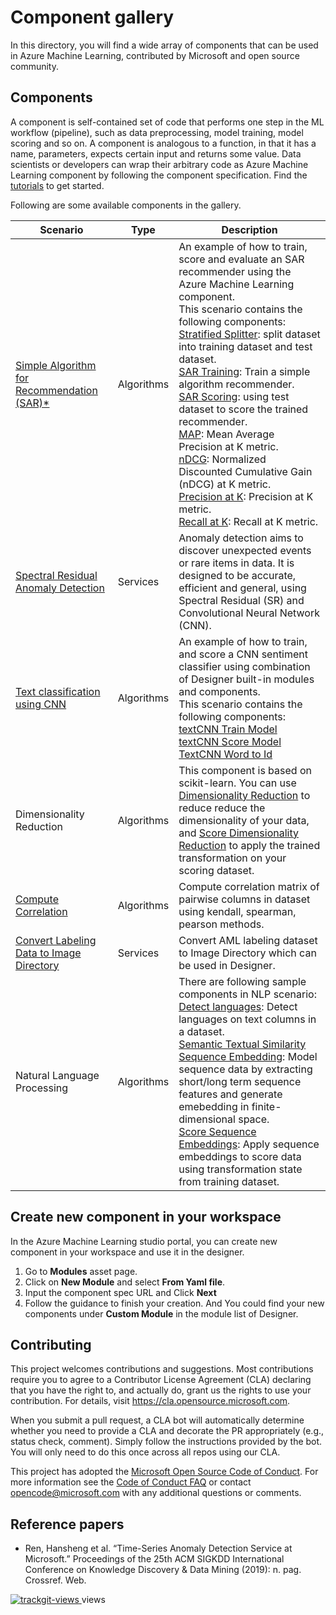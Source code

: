 # Component gallery
In this directory, you will find a wide array of components that can be used in Azure Machine Learning, contributed by Microsoft and open source community. 

## Components
A component is self-contained set of code that performs one step in the ML workflow (pipeline), such as data preprocessing, model training, model scoring and so on. A component is analogous to a function, in that it has a name, parameters, expects certain input and returns some value. Data scientists or developers can wrap their arbitrary code as Azure Machine Learning component by following the component specification. Find the [tutorials](../tutorial) to get started.

Following are some available components in the gallery.

| Scenario | Type | Description |
| --- | --- | --- |
|[Simple Algorithm for Recommendation (SAR)*](https://github.com/microsoft/recommenders/tree/master/examples/00_quick_start) | Algorithms | An example of how to train, score and evaluate an SAR recommender using the Azure Machine Learning component. </br> This scenario contains the following components: </br> [Stratified Splitter](https://github.com/microsoft/recommenders/blob/andreas/hyperdrive/reco_utils/azureml/azureml_designer_modules/module_specs/stratified_splitter.yaml): split dataset into training dataset and test dataset. </br> [SAR Training](https://github.com/microsoft/recommenders/blob/andreas/hyperdrive/reco_utils/azureml/azureml_designer_modules/module_specs/sar_train.yaml): Train a simple algorithm recommender. </br> [SAR Scoring](https://github.com/microsoft/recommenders/blob/andreas/hyperdrive/reco_utils/azureml/azureml_designer_modules/module_specs/sar_score.yaml): using test dataset to score the trained recommender. </br> [MAP](https://github.com/microsoft/recommenders/blob/andreas/hyperdrive/reco_utils/azureml/azureml_designer_modules/module_specs/map.yaml): Mean Average Precision at K metric. </br> [nDCG](https://github.com/microsoft/recommenders/blob/andreas/hyperdrive/reco_utils/azureml/azureml_designer_modules/module_specs/ndcg.yaml): Normalized Discounted Cumulative Gain (nDCG) at K metric. </br> [Precision at K](https://github.com/microsoft/recommenders/blob/andreas/hyperdrive/reco_utils/azureml/azureml_designer_modules/module_specs/precision_at_k.yaml): Precision at K metric. </br> [Recall at K](https://github.com/microsoft/recommenders/blob/andreas/hyperdrive/reco_utils/azureml/azureml_designer_modules/module_specs/recall_at_k.yaml): Recall at K metric. 
|[Spectral Residual Anomaly Detection](https://github.com/microsoft/anomalydetector/tree/master/aml_module#spectral-residual-anomaly-detection-module)| Services | Anomaly detection aims to discover unexpected events or rare items in data. It is designed to be accurate, efficient and general, using Spectral Residual (SR) and Convolutional Neural Network (CNN).
| [Text classification using CNN](./text-cnn) | Algorithms | An example of how to train, and score a CNN sentiment classifier using combination of Designer built-in modules and components. </br> This scenario contains the following components:</br> [textCNN Train Model](./text-cnn/textcnn-train/train.yaml) </br> [textCNN Score Model](./text-cnn/text-score/score.yaml) </br> [TextCNN Word to Id](./text-cnn/textcnn-preprocess/preprocess.yaml) </br> 
| Dimensionality Reduction | Algorithms | This component is based on scikit-learn. You can use [Dimensionality Reduction](./dimensionality_reduction/module_specs/pca_train_module.yaml) to reduce reduce the dimensionality of your data, and [Score Dimensionality Reduction](./dimensionality_reduction/module_specs/pca_score_module.yaml) to apply the trained transformation on your scoring dataset.
| [Compute Correlation](./compute_correlation/module_specs/compute_correlation_module.yaml) | Algorithms | Compute correlation matrix of pairwise columns in dataset using kendall, spearman, pearson methods. 
| [Convert Labeling Data to Image Directory](./convert-labeling-data-to-image-directory/convert_labeling_data_to_image_directory.spec) | Services | Convert AML labeling dataset to Image Directory which can be used in Designer. 
| Natural Language Processing | Algorithms | There are following sample components in NLP scenario: </br> [Detect languages](./detect_languages/module_specs/languages_module.yaml): Detect languages on text columns in a dataset. </br> [Semantic Textual Similarity](./semantic_textual_similarity/module_specs/sts_module.yaml) </br> [Sequence Embedding](./sequence_embedding/module_specs/sgt_train_module.yaml): Model sequence data by extracting short/long term sequence features and generate emebedding in finite-dimensional space. </br> [Score Sequence Embeddings](./sequence_embedding/module_specs/sgt_score_module.yaml): Apply sequence embeddings to score data using transformation state from training dataset. |

## Create new component in your workspace

In the Azure Machine Learning studio portal, you can create new component in your workspace and use it in the designer.
1. Go to **Modules** asset page.
1. Click on **New Module** and select **From Yaml file**.
1. Input the component spec URL and Click **Next**
1. Follow the guidance to finish your creation. And You could find your new components under **Custom Module** in the module list of Designer.


## Contributing

This project welcomes contributions and suggestions.  Most contributions require you to agree to a
Contributor License Agreement (CLA) declaring that you have the right to, and actually do, grant us
the rights to use your contribution. For details, visit https://cla.opensource.microsoft.com.

When you submit a pull request, a CLA bot will automatically determine whether you need to provide
a CLA and decorate the PR appropriately (e.g., status check, comment). Simply follow the instructions
provided by the bot. You will only need to do this once across all repos using our CLA.

This project has adopted the [Microsoft Open Source Code of Conduct](https://opensource.microsoft.com/codeofconduct/).
For more information see the [Code of Conduct FAQ](https://opensource.microsoft.com/codeofconduct/faq/) or
contact [opencode@microsoft.com](mailto:opencode@microsoft.com) with any additional questions or comments.

## Reference papers
- Ren, Hansheng et al. “Time-Series Anomaly Detection Service at Microsoft.” Proceedings of the 25th ACM SIGKDD International Conference on Knowledge Discovery & Data Mining (2019): n. pag. Crossref. Web.


<a href="https://trackgit.com">
<img src="https://sfy.cx/u/oFs" alt="trackgit-views" />
</a> views